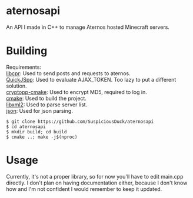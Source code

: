 # aternosapi
An API I made in C++ to manage Aternos hosted Minecraft servers.
# Building
Requirements: <br>
[libcpr](https://github.com/libcpr/cpr): Used to send posts and requests to aternos. <br>
[QuickJSpp](https://github.com/ftk/quickjspp): Used to evaluate AJAX_TOKEN. Too lazy to put a different solution. <br>
[cryptopp-cmake](https://github.com/abdes/cryptopp-cmake): Used to encrypt MD5, required to log in. <br>
[cmake](https://cmake.org/): Used to build the project. <br>
[libxml2](https://github.com/GNOME/libxml2): Used to parse server list. <br>
[json](https://github.com/nlohmann/json): Used for json parsing. <br>
```
$ git clone https://github.com/SuspiciousDuck/aternosapi
$ cd aternosapi
$ mkdir build; cd build
$ cmake ..; make -j$(nproc)
```
# Usage
Currently, it's not a proper library, so for now you'll have to edit main.cpp directly. I don't plan on having documentation either, because I don't know how and I'm not confident I would remember to keep it updated.